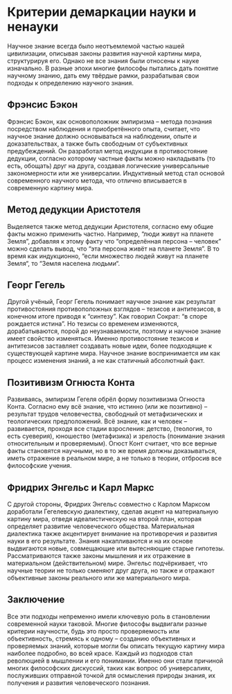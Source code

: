 # Критерии демаркации науки и ненауки

Научное знание всегда было неотъемлемой частью нашей цивилизации, описывая законы развития научной картины мира, структурируя его. Однако не все знания были относены к науке изначально. В разные эпохи многие философы пытались дать понятие научному знанию, дать ему твёрдые рамки, разрабатывая свои подходы к определению научного знания.

## Фрэнсис Бэкон

Фрэнсис Бэкон, как основоположник эмпиризма – метода познания посредством наблюдения и приобретённого опыта, считает, что научное знание должно основываться на наблюдении, опыте и доказательствах, а также быть свободным от субъективных предубеждений. Он разработал метод индукции в противостояние дедукции, согласно которому частные факты можно накладывать (то есть, обощать) друг на друга, создавая логические универсальные закономерности или же универсалии. Индуктивный метод стал основой современного научного метода, что отлично вписывается в современную картину мира.

## Метод дедукции Аристотеля

Выделяется также метод дедукции Аристотеля, согласно ему общие факты можно применить частно. Например, “люди живут на планете Земля”, добавляя к этому факту что “определённая персона – человек” можно сделать вывод, что “эта персона живёт на планете Земля”. В то время как индукционно, “если множество людей живут на планете Земля“, то “Земля населена людьми“.

## Георг Гегель

Другой учёный, Георг Гегель понимает научное знание как результат противостояния противоположных взглядов – тезисов и антитезисов, в конечном итоге приводя к “синтезу”. Как говорил Сократ: “в споре рождается истина”. Но тезисы со временем изменяются, дорабатываются, порой до неузнаваемости, поэтому и научное знание имеет свойство изменяться. Именно противостояние тезисов и антитезисов заставляет создавать новые идеи, более подходящие к существующей картине мира. Научное знание воспринимается им как процесс изменения знаний, а не как статичный абсолютный факт.

## Позитивизм Огнюста Конта

Развиваясь, эмпиризм Гегеля обрёл форму позитивизма Огнюста Конта. Согласно ему всё знание, что истинно (или же позитивно) – результат трудов человечества, свободный от метафизических и теологических предположений. Всё знание, как и человек – развивается, проходя все стадии взросления: детство, (теология, то есть суеверия), юношество (метафизика) и зрелость (понимание знания относительным и проверяемым). Огюст Конт считает, что все верные факты становятся научными, но в то же время должны доказываться, иметь отражение в реальном мире, а не только в теории, отбросив все философские учения.

## Фридрих Энгельс и Карл Маркс

С другой стороны, Фридрих Энгельс совместно с Карлом Марксом доработали Гегелевскую диалектику, сделав акцент на материальную картину мира, отведя идеалистическую на второй план, которая определяет развитие человеческого общества. Материальная диалектика также акцентирует внимание на противоречия и развития науки в его результате. Знания накапливаются и на их основе выдвигаются новые, совмещающие или вытесняющие старые гипотезы. Рассматриваются также законы мышления и их отражение в материальном (действительном) мире. Энгельс подчёркивает, что научные теории не только сменяют друг друга, но также и отражают объективные законы реального или же материального мира.

## Заключение

Все эти подходы непременно имели ключевую роль в становлении современной науки таковой. Многие философы выдвигали разные критерии научности, будь это просто проверяемость или объективность, стремясь к одному – созданию объективных и проверяемых знаний, которые могли бы описать текущую картину мира наиболее подробно, во всей красе. Каждый из подходов стал революцией в мышлении и его понимании. Именно они стали причиной многих философских дискуссий, таких как вопрос об универсалиях, послуживших отправной точкой для осмысления природы знания, их получения и развития человеческого познания.
